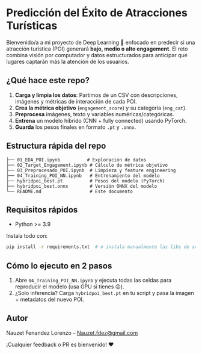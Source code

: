 # Predicción del Éxito de Atracciones Turísticas

Bienvenido/a a mi proyecto de Deep Learning 🤖 enfocado en predecir si una atracción turística (POI) generará **bajo, medio o alto engagement**. El reto combina visión por computador y datos estructurados para anticipar qué lugares captarán más la atención de los usuarios.

## ¿Qué hace este repo?

1. **Carga y limpia los datos**: Partimos de un CSV con descripciones, imágenes y métricas de interacción de cada POI.
2. **Crea la métrica objetivo** (`engagement_score`) y su categoría (`eng_cat`).
3. **Preprocesa** imágenes, texto y variables numéricas/categóricas.
4. **Entrena** un modelo híbrido (CNN + fully connected) usando PyTorch.
5. **Guarda** los pesos finales en formato `.pt` y `.onnx`.

## Estructura rápida del repo

```
├── 01_EDA_POI.ipynb          # Exploración de datos
├── 02_Target_Engagement.ipynb # Cálculo de métrica objetivo
├── 03_Preprocesado_POI.ipynb  # Limpieza y feature engineering
├── 04_Training_POI_NN.ipynb   # Entrenamiento del modelo
├── hybridpoi_best.pt          # Pesos del modelo (PyTorch)
├── hybridpoi_best.onnx        # Versión ONNX del modelo
└── README.md                  # Este documento
```

## Requisitos rápidos

- Python >= 3.9

Instala todo con:

```bash
pip install -r requirements.txt  # o instala manualmente las libs de arriba
```

## Cómo lo ejecuto en 2 pasos

1. Abre `04_Training_POI_NN.ipynb` y ejecuta todas las celdas para reproducir el modelo (usa GPU si tienes 😉).
2. ¿Solo inferencia? Carga `hybridpoi_best.pt` en tu script y pasa la imagen + metadatos del nuevo POI.

## Autor

Nauzet Fenandez Lorenzo – [Nauzet.fdez@gmail.com](mailto\:Nauzet.fdez@gmail.com)

¡Cualquier feedback o PR es bienvenido! ❤️

